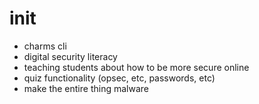 # init

- charms cli
- digital security literacy
- teaching students about how to be more secure online
- quiz functionality (opsec, etc, passwords, etc)
- make the entire thing malware
